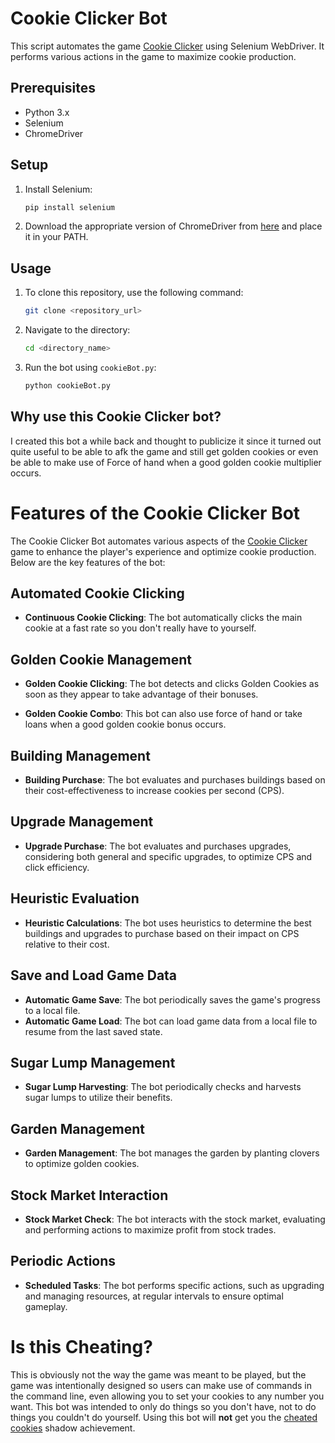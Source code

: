 # Cookie Clicker Bot

This script automates the game [Cookie Clicker](https://orteil.dashnet.org/cookieclicker/) using Selenium WebDriver. It performs various actions in the game to maximize cookie production.

## Prerequisites

- Python 3.x
- Selenium
- ChromeDriver

## Setup

1. Install Selenium:
    ```sh
    pip install selenium
    ```

2. Download the appropriate version of ChromeDriver from [here](https://sites.google.com/a/chromium.org/chromedriver/downloads) and place it in your PATH.

## Usage

1. To clone this repository, use the following command:
    ```sh
    git clone <repository_url>
    ```
2. Navigate to the directory:
    ```sh
    cd <directory_name>
    ```
3. Run the bot using `cookieBot.py`:
    ```sh
    python cookieBot.py
    ```
## Why use this Cookie Clicker bot?

I created this bot a while back and thought to publicize it since it turned out quite useful to be able to afk the game and still get golden cookies or even be able to make use of Force of hand when a good golden cookie multiplier occurs.

# Features of the Cookie Clicker Bot

The Cookie Clicker Bot automates various aspects of the [Cookie Clicker](https://orteil.dashnet.org/cookieclicker/) game to enhance the player's experience and optimize cookie production. Below are the key features of the bot:

## Automated Cookie Clicking

- **Continuous Cookie Clicking**: The bot automatically clicks the main cookie at a fast rate so you don't really have to yourself.

## Golden Cookie Management

- **Golden Cookie Clicking**: The bot detects and clicks Golden Cookies as soon as they appear to take advantage of their bonuses.

- **Golden Cookie Combo**: This bot can also use force of hand or take loans when a good golden cookie bonus occurs.

## Building Management

- **Building Purchase**: The bot evaluates and purchases buildings based on their cost-effectiveness to increase cookies per second (CPS).

## Upgrade Management

- **Upgrade Purchase**: The bot evaluates and purchases upgrades, considering both general and specific upgrades, to optimize CPS and click efficiency.

## Heuristic Evaluation

- **Heuristic Calculations**: The bot uses heuristics to determine the best buildings and upgrades to purchase based on their impact on CPS relative to their cost.

## Save and Load Game Data

- **Automatic Game Save**: The bot periodically saves the game's progress to a local file.
- **Automatic Game Load**: The bot can load game data from a local file to resume from the last saved state.

## Sugar Lump Management

- **Sugar Lump Harvesting**: The bot periodically checks and harvests sugar lumps to utilize their benefits.

## Garden Management

- **Garden Management**: The bot manages the garden by planting clovers to optimize golden cookies.

## Stock Market Interaction

- **Stock Market Check**: The bot interacts with the stock market, evaluating and performing actions to maximize profit from stock trades.

## Periodic Actions

- **Scheduled Tasks**: The bot performs specific actions, such as upgrading and managing resources, at regular intervals to ensure optimal gameplay.

# Is this Cheating?

This is obviously not the way the game was meant to be played, but the game was intentionally designed so users can make use of commands in the command line, even allowing you to set your cookies to any number you want.
This bot was intended to only do things so you don't have, not to do things you couldn't do yourself. Using this bot will **not** get you the [cheated cookies](https://cookieclicker.fandom.com/wiki/Cheating#:~:text=to%20decimal%20converter-,%22Cheated%20cookies%20taste%20awful%22%20Achievement,adjusted%20depending%20on%20the%20CpS.) shadow achievement.